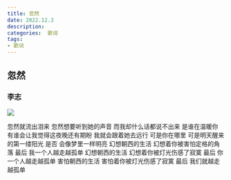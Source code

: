 ```yaml
---
title: 忽然
date: 2022.12.3
description: 
categories:  歌词
tags:
- 歌词
---
```


## 忽然

### 李志
![](https://www.hualigs.cn/image/638b44fd61467.jpg)

忽然就流出泪来
忽然想要听到她的声音
而我却什么话都说不出来
是谁在温暖你
有谁会让我觉得这夜晚还有期盼
我就会跟着她去远行
可是你在哪里
可是明天醒来的第一缕阳光
是否 会像梦里一样明亮
幻想朝西的生活
幻想着你被害怕定格的角落
最后 我一个人越走越孤单
幻想朝西的生活 幻想着你被灯光伤感了寂寞
最后 你一个人越走越孤单
害怕朝西的生活 
害怕着你被灯光伤感了寂寞
最后 我们就越走越孤单